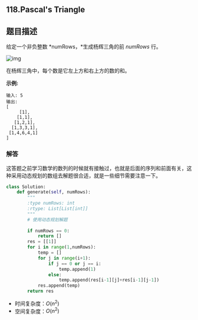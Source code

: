 ## 118.Pascal's Triangle

## 题目描述

给定一个非负整数 *numRows，*生成杨辉三角的前 *numRows* 行。

![img](https://upload.wikimedia.org/wikipedia/commons/0/0d/PascalTriangleAnimated2.gif)

在杨辉三角中，每个数是它左上方和右上方的数的和。

**示例:**

```
输入: 5
输出:
[
     [1],
    [1,1],
   [1,2,1],
  [1,3,3,1],
 [1,4,6,4,1]
]
```



### 解答

​	这答题之前学习数学的数列的时候就有接触过，也就是后面的序列和前面有关，这种采用动态规划的数组去解题很合适，就是一些细节需要注意一下。

```python
class Solution:
    def generate(self, numRows):
        """
        :type numRows: int
        :rtype: List[List[int]]
        """
        # 使用动态规划解题
        
        if numRows == 0:
            return []
        res = [[1]]
        for i in range(1,numRows):
            temp = []
            for j in range(i+1):
                if j == 0 or j == i:
                    temp.append(1)
                else:
                    temp.append(res[i-1][j]+res[i-1][j-1])
            res.append(temp)
        return res
```

- 时间复杂度：$O(n^2)$
- 空间复杂度：$O(n^2)$ 